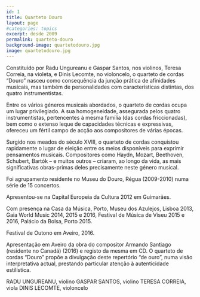 ```yaml
---
id: 1
title: Quarteto Douro
layout: page
#categories: topics
excerpt: desde 2009
permalink: quarteto-douro
background-image: quartetodouro.jpg
image: quartetodouro.jpg
---
```


Constituído por Radu Ungureanu e Gaspar Santos, nos violinos, Teresa Correia, na violeta, e Dinis Lecomte, no violoncelo, o quarteto de cordas “Douro” nasceu como consequência da junção prática de afinidades musicais, mas também de personalidades com características distintas, dos quatro instrumentistas.

Entre os vários géneros musicais abordados, o quarteto de cordas ocupa um lugar privilegiado. A sua homogeneidade, assegurada pelos quatro instrumentistas, pertencentes à mesma família (das cordas friccionadas), bem como o extenso leque de capacidades técnicas e expressivas, ofereceu um fértil campo de acção aos compositores de várias épocas.

Surgido nos meados do século XVIII, o quarteto de cordas conquistou rapidamente o lugar de eleição entre os meios disponíveis para exprimir pensamentos musicais. Compositores como Haydn, Mozart, Beethoven, Schubert, Bartók – e muitos outros – criaram, ao longo da vida, as mais significativas obras-primas deles precisamente neste género musical.

Foi agrupamento residente no Museu do Douro, Régua (2009-2010) numa série de 15 concertos.

Apresentou-se na Capital Europeia da Cultura 2012 em Guimarães.

Com presença na Casa da Música, Porto, Museu dos Azulejos, Lisboa 2013, Gaia World Music 2014, 2015 e 2016, Festival de Música de Viseu 2015 e 2016, Palácio da Bolsa, Porto 2015.

Festival de Outono em Aveiro, 2016.

Apresentação em Aveiro da obra do compositor Armando Santiago (residente no Canadá) (2016) e registo da mesma em CD.
O quarteto de cordas “Douro” propõe a divulgação deste repertório “de ouro”, numa visão interpretativa actual, prestando particular atenção à autenticidade estilística.


RADU UNGUREANU, violino
GASPAR SANTOS, violino
TERESA CORREIA, viola
DINIS LECOMTE, violoncelo
